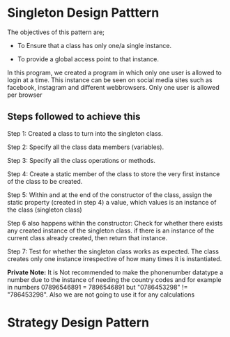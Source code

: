 # Singleton Design Patttern

The objectives of this pattern are;
- To Ensure that a class has only one/a single instance.

- To provide a global access point to that instance.

In this program, we created a program in which only one user is allowed to login at a time. This instance can be seen on social media sites such as facebook, instagram and different webbrowsers. Only one user is allowed per browser

## Steps followed to achieve this

Step 1: Created a class to turn into the singleton class.
 
Step 2: Specify all the class data members (variables).

Step 3: Specify all the class operations or methods.

Step 4: Create a static member of the class to store the very first instance of the class to be created.

Step 5: Within and at the end of the constructor of the class, assign the static property (created in step 4) a value, which values is an instance of the class (singleton class)

Step 6 also happens within the constructor: Check for whether there exists any created instance of the singleton class. if there is an instance of the current class already created, then return that instance.

Step 7: Test for whether the singleton class works as expected. The class creates only one instance irrespective of how many times it is instantiated.

**Private Note:** It is  Not recommended to make the phonenumber datatype a number due to the instance of needing the country codes and for example in numbers 07896546891 = 7896546891 but "0786453298" != "786453298". Also we are not going to use it for any calculations

# Strategy Design Pattern


        